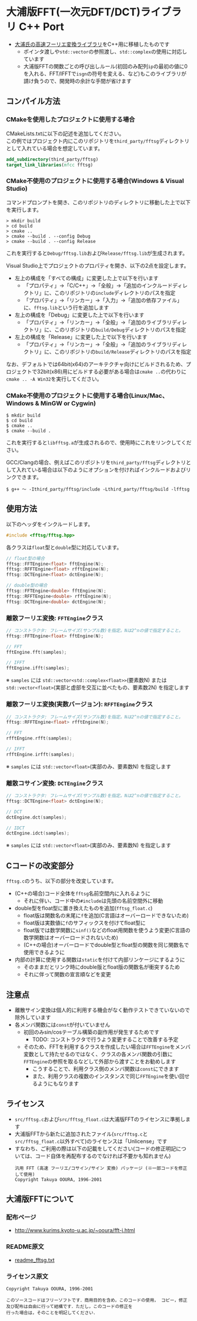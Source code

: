 # 大浦版FFT(一次元DFT/DCT)ライブラリ C++ Port
- [大浦氏の高速フーリエ変換ライブラリ](http://www.kurims.kyoto-u.ac.jp/~ooura/fft-j.html)をC++用に移植したものです
    - ポインタ渡しや`std::vector`の参照渡し、`std::complex`の使用に対応しています
    - 大浦版FFTの関数ごとの呼び出しルール(初回のみ配列`ip`の最初の値に0を入れる、FFT/IFFTで`isgn`の符号を変える、など)もこのライブラリが請け負うので、開発時の余計な手間が省けます

## コンパイル方法
### CMakeを使用したプロジェクトに使用する場合
CMakeLists.txtに以下の記述を追加してください。  
この例ではプロジェクト内にこのリポジトリを`third_party/fftsg`ディレクトリとして入れている場合を想定しています。
```cmake
add_subdirectory(third_party/fftsg)
target_link_libraries(mfcc fftsg)
```

### CMake不使用のプロジェクトに使用する場合(Windows & Visual Studio)
コマンドプロンプトを開き、このリポジトリのディレクトリに移動した上で以下を実行します。
```
> mkdir build
> cd build
> cmake ..
> cmake --build . --config Debug
> cmake --build . --config Release
```
これを実行すると`Debug/fftsg.lib`および`Release/fftsg.lib`が生成されます。

Visual Studio上でプロジェクトのプロパティを開き、以下の2点を設定します。
- 左上の構成を「すべての構成」に変更した上で以下を行います
    - 「プロパティ」→「C/C++」→「全般」→「追加のインクルードディレクトリ」に、このリポジトリの`include`ディレクトリのパスを指定
    - 「プロパティ」→「リンカー」→「入力」→「追加の依存ファイル」に、`fftsg.lib`という行を追加します
- 左上の構成を「Debug」に変更した上で以下を行います
    - 「プロパティ」→「リンカー」→「全般」→「追加のライブラリディレクトリ」に、このリポジトリの`build/Debug`ディレクトリのパスを指定
- 左上の構成を「Release」に変更した上で以下を行います
    - 「プロパティ」→「リンカー」→「全般」→「追加のライブラリディレクトリ」に、このリポジトリの`build/Release`ディレクトリのパスを指定

なお、デフォルトでは64bit(x64)のアーキテクチャ向けにビルドされるため、プロジェクトで32bit(x86)用にビルドする必要がある場合は`cmake ..`の代わりに`cmake .. -A Win32`を実行してください。

### CMake不使用のプロジェクトに使用する場合(Linux/Mac、Windows & MinGW or Cygwin)
```
$ mkdir build
$ cd build
$ cmake ..
$ cmake --build .
```
これを実行すると`libfftsg.a`が生成されるので、使用時にこれをリンクしてください。

GCC/Clangの場合、例えばこのリポジトリを`third_party/fftsg`ディレクトリとして入れている場合は以下のようにオプションを付ければインクルードおよびリンクできます。
```
$ g++ ～ -Ithird_party/fftsg/include -Lthird_party/fftsg/build -lfftsg
```

## 使用方法
以下のヘッダをインクルードします。
```cpp
#include <fftsg/fftsg.hpp>
```

各クラスは`float`型と`double`型に対応しています。
```cpp
// float型の場合
fftsg::FFTEngine<float> fftEngine(N);
fftsg::RFFTEngine<float> rfftEngine(N);
fftsg::DCTEngine<float> dctEngine(N);

// double型の場合
fftsg::FFTEngine<double> fftEngine(N);
fftsg::RFFTEngine<double> rfftEngine(N);
fftsg::DCTEngine<double> dctEngine(N);
```

### 離散フーリエ変換: `FFTEngine`クラス
```cpp
// コンストラクタ: フレームサイズ(サンプル数)を指定。Nは2^nの値で指定すること。
fftsg::FFTEngine<float> fftEngine(N);

// FFT
fftEngine.fft(samples);

// IFFT
fftEngine.ifft(samples);
```
※ `samples` には `std::vector<std::complex<float>>`(要素数N) または `std::vector<float>`(実部と虚部を交互に並べたもの、要素数2N) を指定します

### 離散フーリエ変換(実数バージョン): `RFFTEngine`クラス
```cpp
// コンストラクタ: フレームサイズ(サンプル数)を指定。Nは2^nの値で指定すること。
fftsg::RFFTEngine<float> rfftEngine(N);

// FFT
rfftEngine.rfft(samples);

// IFFT
rfftEngine.irfft(samples);
```
※ `samples` には `std::vector<float>`(実部のみ、要素数N) を指定します

### 離散コサイン変換: `DCTEngine`クラス
```cpp
// コンストラクタ: フレームサイズ(サンプル数)を指定。Nは2^nの値で指定すること。
fftsg::DCTEngine<float> dctEngine(N);

// DCT
dctEngine.dct(samples);

// IDCT
dctEngine.idct(samples);
```
※ `samples` には `std::vector<float>`(実部のみ、要素数N) を指定します

## Cコードの改変部分
`fftsg.c`のうち、以下の部分を改変しています。

- (C++の場合)コード全体を`fftsg`名前空間内に入れるように
    - それに伴い、コード中の`#include`は先頭の名前空間外に移動
- double型をfloat型に置き換えたものを追加(`fftsg_float.c`)
    - float版は関数名の末尾に`f`を追加(C言語はオーバーロードできないため)
    - float版は実数値に`f`のサフィックスを付けてfloat型に
    - float版では数学関数に`sinf()`などのfloat用関数を使うよう変更(C言語の数学関数はオーバーロードされないため)
    - (C++の場合)オーバーロードでdouble型とfloat型の関数を同じ関数名で使用できるように
- 内部の計算に使用する関数は`static`を付けて内部リンケージにするように
    - そのままだとリンク時にdouble版とfloat版の関数名が衝突するため
    - それに伴って関数の宣言順などを変更

## 注意点
- 離散サイン変換は個人的に利用する機会がなく動作テストできていないので除外しています
- 各メンバ関数には`const`が付いていません
    - 初回のみsin/cosテーブル構築の副作用が発生するためです
        - TODO: コンストラクタで行うよう変更することで改善する予定
    - そのため、FFTを利用するクラスを作成したい場合は`FFTEngine`をメンバ変数として持たせるのではなく、クラスの各メンバ関数の引数に`FFTEngine`の参照を取るなどして外部から渡すことをお勧めします
        - こうすることで、利用クラス側のメンバ関数は`const`にできます
        - また、利用クラスの複数のインスタンスで同じ`FFTEngine`を使い回せるようにもなります

## ライセンス
- `src/fftsg.c`および`src/fftsg_float.c`は大浦版FFTのライセンスに準拠します
- 大浦版FFTから新たに追加されたファイル(`src/fftsg.c`と`src/fftsg_float.c`以外すべて)のライセンスは「Unlicense」です
- すなわち、ご利用の際は以下の記載をしてください(コードの修正明記については、コード自体を再配布するのでなければ不要かも知れません)
    ```
    汎用 FFT (高速 フーリエ/コサイン/サイン 変換) パッケージ (※一部コードを修正して使用)
    Copyright Takuya OOURA, 1996-2001
    ```

## 大浦版FFTについて
### 配布ページ
- http://www.kurims.kyoto-u.ac.jp/~ooura/fft-j.html

### README原文
- [readme_fftsg.txt](readme_fftsg.txt)

### ライセンス原文
```
Copyright Takuya OOURA, 1996-2001

このソースコードはフリーソフトです．商用目的を含め，このコードの使用， コピー，修正及び配布は自由に行って結構です．ただし，このコードの修正を
行った場合は，そのことを明記してください．
```
